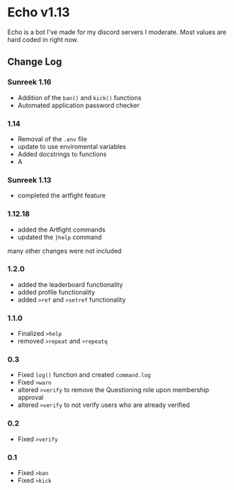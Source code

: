 # Echo v1.13
Echo is a bot I've made for my discord servers I moderate. Most values are hard coded in right now.


## Change Log
### Sunreek 1.16
* Addition of the `ban()` and `kick()` functions
* Automated application password checker

### 1.14
* Removal of the `.env` file
* update to use enviromental variables
* Added docstrings to functions
* A

### Sunreek 1.13
* completed the artfight feature

### 1.12.18
* added the Artfight commands
* updated the `}help` command

many other changes were not included

### 1.2.0
* added the leaderboard functionality
* added profile functionality
* added `>ref` and `>setref` functionality

### 1.1.0

* Finalized `>help`
* removed `>repeat` and `>repeatq`
### 0.3

* Fixed `log()` function and created `command.log`
* Fixed `>warn`
* altered `>verify` to remove the Questioning role upon membership approval
* altered `>verify` to not verify users who are already verified
### 0.2

* Fixed `>verify`
### 0.1

* Fixed `>ban` 
* Fixed `>kick`

